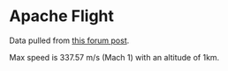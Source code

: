 # Apache Flight

Data pulled from [this forum post](https://www.rocketryforum.com/threads/looking-for-data.169341/post-2202097).

Max speed is 337.57 m/s (Mach 1) with an altitude of 1km.
